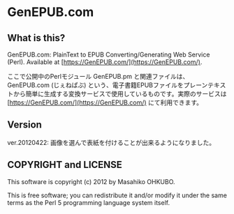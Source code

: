 # GenEPUB.com

## What is this?

GenEPUB.com: PlainText to EPUB Converting/Generating Web Service (Perl). Available at [https://GenEPUB.com/](https://GenEPUB.com/).

ここで公開中のPerlモジュール GenEPUB.pm と関連ファイルは、GenEPUB.com (じぇねぱぶ) という、電子書籍EPUBファイルをプレーンテキストから簡単に生成する変換サービスで使用しているものです。実際のサービスは [https://GenEPUB.com/](https://GenEPUB.com/) にて利用できます。

## Version

ver.20120422: 画像を選んで表紙を付けることが出来るようになりました。

## COPYRIGHT and LICENSE

This software is copyright (c) 2012 by Masahiko OHKUBO.

This is free software; you can redistribute it and/or modify it under the same terms as the Perl 5 programming language system itself.
